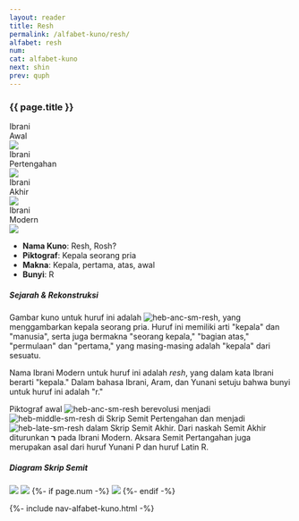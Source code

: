 ```yaml
---
layout: reader
title: Resh 
permalink: /alfabet-kuno/resh/
alfabet: resh
num: 
cat: alfabet-kuno
next: shin
prev: quph
---
```


<link rel="stylesheet" type="text/css" href="{{ site.url }}/assets/css/alfabet.css">

### **{{ page.title }}**

 <div id="content-alfabet" class="container pb-3">
    <div class="row justify-content-center">
    <div class="col-3 col-md-3 text-center font-weight-bold">Ibrani<br>Awal<br>
           <img class="pt-2" src="https://www.ancient-hebrew.org/hebrew/heb-anc-lg-{{ page.alfabet }}.jpg">
    </div>
    <div class="col-3 col-md-3 text-center font-weight-bold">Ibrani<br>Pertengahan<br>
      <img class="pt-2" src="https://www.ancient-hebrew.org/hebrew/heb-middle-lg-{{ page.alfabet }}.jpg">
     </div>
    <div class="col-3 col-md-3 text-center font-weight-bold">Ibrani<br>Akhir<br>
      <img class="pt-2" src="https://www.ancient-hebrew.org/hebrew/heb-late-lg-{{ page.alfabet }}.jpg">
    </div>
    <div class="col-3 col-md-3 text-center font-weight-bold">Ibrani<br>Modern<br>
      <img class="pt-2" src="https://www.ancient-hebrew.org/hebrew/heb-modern-lg-{{ page.alfabet }}.jpg">
    </div>
  </div>
</div>
          
- **Nama Kuno**: Resh, Rosh?
- **Piktograf**: Kepala seorang pria
- **Makna**: Kepala, pertama, atas, awal
- **Bunyi**: R


##### **Sejarah & Rekonstruksi** 

Gambar kuno untuk huruf ini adalah ![heb-anc-sm-resh](https://www.ancient-hebrew.org/hebrew/heb-anc-sm-resh.jpg), yang menggambarkan kepala seorang pria. Huruf ini memiliki arti "kepala" dan "manusia", serta juga bermakna "seorang kepala," "bagian atas," "permulaan" dan "pertama," yang masing-masing adalah "kepala" dari sesuatu.

Nama Ibrani Modern untuk huruf ini adalah _resh_, yang dalam kata Ibrani berarti "kepala." Dalam bahasa Ibrani, Aram, dan Yunani setuju bahwa bunyi untuk huruf ini adalah "r."

Piktograf awal ![heb-anc-sm-resh](https://www.ancient-hebrew.org/hebrew/heb-anc-sm-resh.jpg) berevolusi menjadi ![heb-middle-sm-resh](https://www.ancient-hebrew.org/hebrew/heb-middle-sm-resh.jpg) di Skrip Semit Pertengahan dan menjadi ![heb-late-sm-resh](https://www.ancient-hebrew.org/hebrew/heb-late-sm-resh.jpg) dalam Skrip Semit Akhir. Dari naskah Semit Akhir diturunkan **ר** pada Ibrani Modern. Aksara Semit Pertangahan juga merupakan asal dari huruf Yunani Ρ dan huruf Latin R.

<div id="content-chart" class="container pb-3">
    <div class="row justify-content-center">
      <div class="col-10 px-0">
        <h5 class="text-center font-weight-bold pb-2">Diagram Skrip Semit</h5>
        <div class="row justify-content-center">
        <img class="p-3 mb-4 img-thumbnail shadow" src="https://www.ancient-hebrew.org/ancient-alphabet/files/alphabet_chart_{{ page.alfabet }}_2.jpg">
        <img class="p-3 mb-4 img-thumbnail shadow" src="https://www.ancient-hebrew.org/ancient-alphabet/files/alphabet_chart_{{ page.alfabet }}_1.jpg"> 
        {%- if page.num -%}
        <img class="p-3 mb-4 img-thumbnail shadow" src="https://www.ancient-hebrew.org/alphabet/files/alephbet_evolution_{{ page.num }}.gif ">
        {%- endif -%}
        </div>
      </div>
    </div>
</div> 


{%- include nav-alfabet-kuno.html -%}